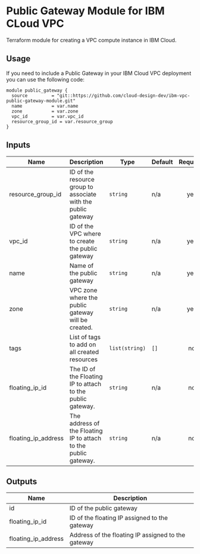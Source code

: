 # Public Gateway Module for IBM CLoud VPC 
Terraform module for creating a VPC compute instance in IBM Cloud. 

## Usage
If you need to include a Public Gateway in your IBM Cloud VPC deployment you can use the following code:

```
module public_gateway {
  source         = "git::https://github.com/cloud-design-dev/ibm-vpc-public-gateway-module.git"
  name           = var.name
  zone           = var.zone
  vpc_id         = var.vpc_id
  resource_group_id = var.resource_group
}
```

## Inputs

| Name | Description | Type | Default | Required |
|------|-------------|------|---------|:--------:|
| resource\_group\_id | ID of the resource group to associate with the public gateway | `string` | n/a | yes |
| vpc\_id | ID of the VPC where to create the public gateway| `string` | n/a | yes |
| name | Name of the public gateway | `string` | n/a | yes |
| zone | VPC zone where the public gateway will be created.| `string` | n/a | yes |
| tags | List of tags to add on all created resources | `list(string)` | `[]` | no |
| floating\_ip\_id | The ID of the Floating IP to attach to the public gateway.| `string` | n/a | no |
| floating\_ip\_address | The address of the Floating IP to attach to the public gateway.| `string` | n/a | no |

## Outputs

| Name | Description |
|------|-------------|
| id | ID of the public gateway |
| floating\_ip\_id | ID of the floating IP assigned to the gateway |
| floating\_ip\_address | Address of the floating IP assigned to the gateway |

